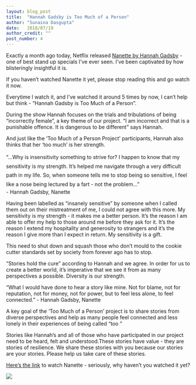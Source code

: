 ```yaml
---
layout: blog_post
title:  "Hannah Gadsby is Too Much of a Person"
author: "Sunaina Dasgupta"
date:   2018/07/19
author_credit: ""
post_number: 4
---
```


Exactly a month ago today, Netflix released <a href="https://www.netflix.com/gb/title/80233611">Nanette by Hannah Gadsby</a> - one of best stand up specials I've ever seen. I've been captivated by how blisteringly insightful it is.

If you haven’t watched Nanette it yet, please stop reading this and go watch it now. 

Everytime I watch it, and I’ve watched it around 5 times by now, I can’t help but think - “Hannah Gadsby is Too Much of a Person”.

During the show Hannah focuses on the trials and tribulations of being “incorrectly female”, a key theme of our project. “I am incorrect and that is a punishable offence. It is dangerous to be different” says Hannah. 

And just like the ‘Too Much of a Person Project’ participants, Hannah also thinks that her ‘too much’ is her strength.

<div class="blog_body" style="line-height:1.75em;">
	“...Why is insensitivity something to strive for? I happen to know that my sensitivity is my strength. It’s helped me navigate through a very difficult path in my life. So, when someone tells me to stop being so sensitive, I feel like a nose being lectured by a fart - not the problem...”
</div>
<div class="right" style="">
	- Hannah Gadsby, Nanette
</div>

Having been labelled as “insanely sensitive” by someone when I called them out on their mistreatment of me, I could not agree with this more. My sensitivity is my strength - it makes me a better person. It’s the reason I am able to offer my help to those around me before they ask for it. It’s the reason I extend my hospitality and generosity to strangers and it’s the reason I give more than I expect in return. My sensitivity is a gift.

This need to shut down and squash those who don’t mould to the cookie cutter standards set by society from forever ago has to stop. 

“Stories hold the cure” according to Hannah and we agree. In order for us to create a better world, it’s imperative that we see it from as many perspectives a possible. Diversity is our strength.

“What I would have done to hear a story like mine. Not for blame, not for reputation, not for money, not for power, but to feel less alone, to feel connected.” - Hannah Gadsby, Nanette

A key goal of the ‘Too Much of a Person’ project is to share stories from diverse perspectives and help as many people feel connected and less lonely in their experiences of being called “too <insert adjective here>”

Stories like Hannah’s and all of those who have participated in our project need to be heard, felt and understood.These stories have value - they are stories of resilience. We share these stories with you because our stories are your stories. Please help us take care of these stories.

<a href="https://www.netflix.com/gb/title/80233611">Here’s the link</a> to watch Nanette - seriously, why haven’t you watched it yet? 


<div class="container-fullwidth center">
	<a href="https://www.netflix.com/gb/title/80233611"><img class="img-fluid blog_body_img" src="{{site.baseurl}}assets/images/blog/4-2.jpg" /></a>
</div>
